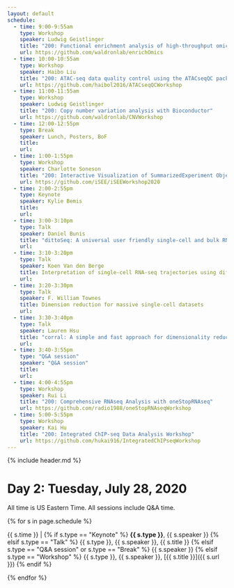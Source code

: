 ```yaml
---
layout: default
schedule:
  - time: 9:00-9:55am
    type: Workshop
    speaker: Ludwig Geistlinger
    title: "200: Functional enrichment analysis of high-throughput omics data"
    url: https://github.com/waldronlab/enrichOmics
  - time: 10:00-10:55am
    type: Workshop
    speaker: Haibo Liu
    title: "200: ATAC-seq data quality control using the ATACseqQC package"
    url: https://github.com/haibol2016/ATACseqQCWorkshop
  - time: 11:00-11:55am
    type: Workshop
    speaker: Ludwig Geistlinger
    title: "200: Copy number variation analysis with Bioconductor"
    url: https://github.com/waldronlab/CNVWorkshop
  - time: 12:00-12:55pm
    type: Break
    speaker: Lunch, Posters, BoF
    title: 
    url: 
  - time: 1:00-1:55pm
    type: Workshop
    speaker: Charlotte Soneson
    title: "200: Interactive Visualization of SummarizedExperiment Objects with iSEE"
    url: https://github.com/iSEE/iSEEWorkshop2020
  - time: 2:00-2:55pm
    type: Keynote
    speaker: Kylie Bemis
    title: 
    url: 
  - time: 3:00-3:10pm
    type: Talk
    speaker: Daniel Bunis
    title: "dittoSeq: A universal user friendly single-cell and bulk RNA sequencing visualization toolkit"
    url: 
  - time: 3:10-3:20pm
    type: Talk
    speaker: Koen Van den Berge
    title: Interpretation of single-cell RNA-seq trajectories using differential expression and differential progression analysis
    url: 
  - time: 3:20-3:30pm
    type: Talk
    speaker: F. William Townes
    title: Dimension reduction for massive single-cell datasets
    url: 
  - time: 3:30-3:40pm
    type: Talk
    speaker: Lauren Hsu
    title: "corral: A simple and fast approach for dimensionality reduction and data alignment in single-cell data"
    url: 
  - time: 3:40-3:55pm
    type: "Q&A session"
    speaker: "Q&A session"
    title: 
    url:
  - time: 4:00-4:55pm
    type: Workshop
    speaker: Rui Li
    title: "200: Comprehensive RNAseq Analysis with oneStopRNAseq"
    url: https://github.com/radio1988/oneStopRNAseqWorkshop
  - time: 5:00-5:55pm
    type: Workshop
    speaker: Kai Hu
    title: "200: Integrated ChIP-seq Data Analysis Workshop"
    url: https://github.com/hukai916/IntegratedChIPseqWorkshop
---
```


{% include header.md %}

# Day 2: Tuesday, July 28, 2020

All time is US Eastern Time. All sessions include Q&A time.

{% for s in page.schedule %}

{{ s.time }} | {% if s.type == "Keynote" %} **{{ s.type }}**, {{ s.speaker }} {% elsif s.type == "Talk" %} {{ s.type }}, {{ s.speaker }}, {{ s.title }} {% elsif s.type == "Q&A session" or s.type == "Break" %} {{ s.speaker }} {% elsif s.type == "Workshop" %} {{ s.type }}, {{ s.speaker }}, [{{ s.title }}]({{ s.url }}) {% endif %}

{% endfor %}

